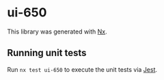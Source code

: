 # ui-650

This library was generated with [Nx](https://nx.dev).

## Running unit tests

Run `nx test ui-650` to execute the unit tests via [Jest](https://jestjs.io).
